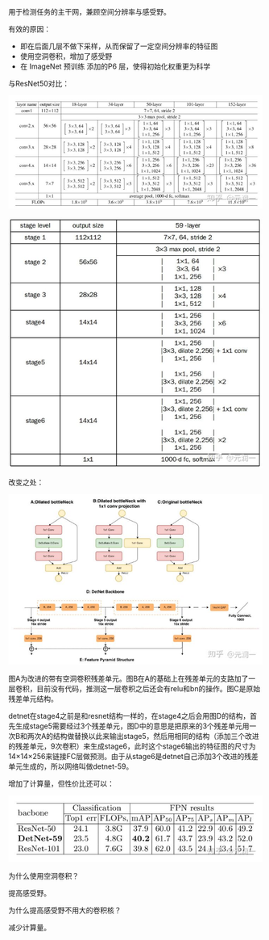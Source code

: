 用于检测任务的主干网，兼顾空间分辨率与感受野。

有效的原因：

- 即在后面几层不做下采样，从而保留了一定空间分辨率的特征图
- 使用空洞卷积，增加了感受野
- 在 ImageNet 预训练 添加的P6 层，使得初始化权重更为科学

与ResNet50对比：

![img](assets/DetNet/v2-3c4e6b11c2c51118e5fb76c670198659_hd.jpg)

![img](assets/DetNet/v2-c706171b2ca2872b4b5df225a2aad38c_hd.jpg)



改变之处：

![img](assets/DetNet/v2-5af8ef17c8a8626cb3eb2fd3a85ac3d2_hd.jpg)

图A为改进的带有空洞卷积残差单元。图B在A的基础上在残差单元的支路加了一层卷积，目前没有代码，推测这一层卷积之后还会有relu和bn的操作。图C是原始残差单元结构。

detnet在stage4之前是和resnet结构一样的，在stage4之后会用图D的结构，首先生成stage5需要经过3个残差单元，图D中的意思是把原来的3个残差单元用一次B和两次A的结构做替换以此来输出stage5，然后用相同的结构（添加三个改进的残差单元，9次卷积）来生成stage6，此时这个stage6输出的特征图的尺寸为14×14×256来链接FC层做预测。由于从stage6是detnet自己添加3个改进的残差单元生成的，所以网络叫做detnet-59。

增加了计算量，但性价比还可以：

![img](assets/DetNet/v2-89f13552af222597736376acac4f2228_hd.jpg)



为什么使用空洞卷积？

提高感受野。

为什么提高感受野不用大的卷积核？

减少计算量。